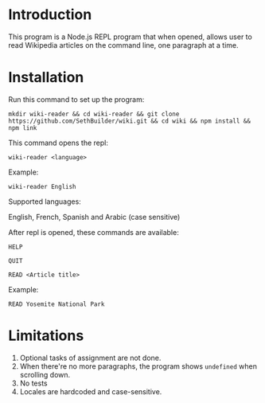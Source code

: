 # Introduction

This program is a Node.js REPL program that when opened, allows user to read Wikipedia articles on the command line, one paragraph at a time.

# Installation

Run this command to set up the program:

`mkdir wiki-reader && cd wiki-reader && git clone https://github.com/SethBuilder/wiki.git && cd wiki && npm install && npm link`

This command opens the repl:

`wiki-reader <language>`

Example:

`wiki-reader English`

Supported languages: 

English, French, Spanish and Arabic (case sensitive)

After repl is opened, these commands are available:

`HELP`

`QUIT`

`READ <Article title>`

Example:

`READ Yosemite National Park`

# Limitations
1. Optional tasks of assignment are not done.
2. When there're no more paragraphs, the program shows `undefined` when scrolling down.
3. No tests
4. Locales are hardcoded and case-sensitive.